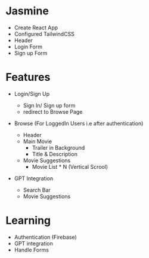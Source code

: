 # Jasmine

- Create React App
- Configured TailwindCSS
- Header
- Login Form
- Sign up Form

# Features

- Login/Sign Up

  - Sign In/ Sign up form
  - redirect to Browse Page

- Browse (For LoggedIn Users i.e after authentication)

  - Header
  - Main Movie
    - Trailer in Background
    - Title & Description
  - Movie Suggestions
    - Movie List \* N (Vertical Scrool)

- GPT Integration
  - Search Bar
  - Movie Suggestions

# Learning

- Authentication (Firebase)
- GPT integration
- Handle Forms
